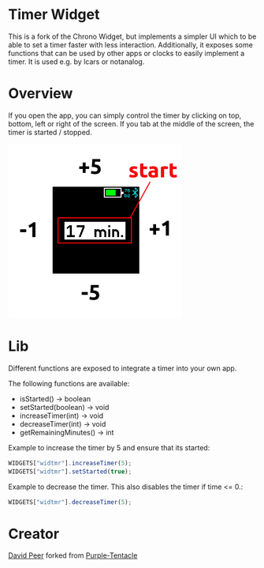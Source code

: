 # Timer Widget

This is a fork of the Chrono Widget, but implements a
simpler UI which to be able to set a timer faster with
less interaction. Additionally, it exposes some functions
that can be used by other apps or clocks to easily
implement a timer. It is used e.g. by lcars or notanalog.

# Overview
If you open the app, you can simply control the timer
by clicking on top, bottom, left or right of the screen.
If you tab at the middle of the screen, the timer is
started / stopped.

![](description.png)


# Lib
Different functions are exposed to integrate a timer
into your own app.

The following functions are available:
- isStarted() -> boolean
- setStarted(boolean) -> void
- increaseTimer(int) -> void
- decreaseTimer(int) -> void
- getRemainingMinutes() -> int

Example to increase the timer by 5 and ensure that its started:
```Javascript
WIDGETS["widtmr"].increaseTimer(5);
WIDGETS["widtmr"].setStarted(true);
```

Example to decrease the timer. This also disables the timer if time <= 0.:
```Javascript
WIDGETS["widtmr"].decreaseTimer(5);
```

# Creator

[David Peer](https://github.com/peerdavid)
 forked from [Purple-Tentacle](https://github.com/Purple-Tentacle)
